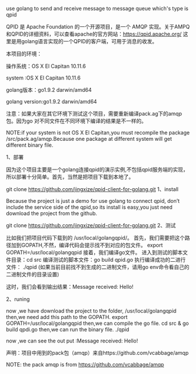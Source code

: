 use golang to send and receive message to  message queue which's type is qpid

QPID 是 Apache Foundation 的一个开源项目，是一个 AMQP 实现。关于AMPQ和QPID的详细资料，可以查看apache的官方网站：https://qpid.apache.org/ 这里是用golang语言实现的一个QPID的客户端，可用于消息的收发。

本项目的环境：

操作系统：OS X El Capitan 10.11.6

system :OS X El Capitan 10.11.6

golang版本：go1.9.2 darwin/amd64

golang version:go1.9.2 darwin/amd64

注意：如果大家在其它环境下测试这个项目，需要重新编译pack.ag下的amqp包。因为go 对不同文件在不同环境下编译的结果是不一样的。

NOTE:if your system is not OS X El Capitan,you must recompile the package /src/pack.ag/amqp.Because
     one package at different system will get different binary file.


1、部署

   因为这个项目主要是一个golang连接qpid的演示实例,不包括qpid服务端的实现，所以部署十分简单。首先，当然是把项目下载到本地了。

   git clone https://github.com/jingxize/qpid-client-for-golang.git
1、install

   Because the project is just a demo for use golang to connect qpid, don’t include the service side of the qpid,so its install is easy,you just need download the project from the github.

   git clone https://github.com/jingxize/qpid-client-for-golang.git
2、测试

   比如我们把项目代码下载到的 /usr/local/golangqpid/。
   首先，我们需要把这个路径加到GOPATH,不然，编译代码会提示找不到对应的包文件。
   export GOPATH=/usr/local/golangqpid
   接着，我们编译go文件。
   进入到测试的脚本文件目录：cd src
   编译测试的脚本文件：go build qpid.go
   执行编译成功的二进行文件： ./qpid (如果当前目前找不到生成的二进制文件，请用go env命令看自己的二进制文件的目录设置)


   这时，我们会看到输出结果：Message received: Hello!


2、runing

   now ,we have download the project to the folder, /usr/local/golangqpid
   then,we need add this path to the GOPATH.  export GOPATH=/usr/local/golangqpid
   then,we can compile the go file.   cd src & go build qpdi.go
   then,we can run the binary file.   ./qpid

   now ,we can see the out put :Message received: Hello!




声明：项目中用到的pack包（amqp）来自https://github.com/vcabbage/amqp

NOTE: the pack amqp  is from https://github.com/vcabbage/amqp
